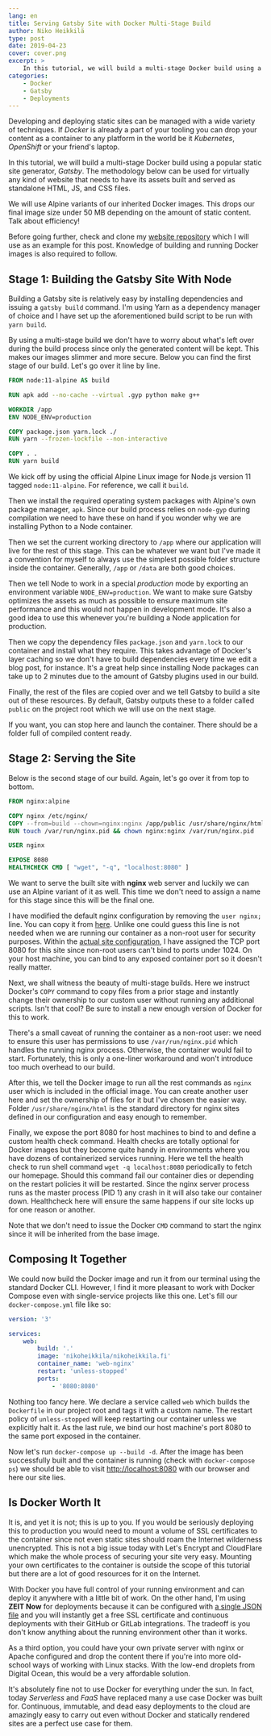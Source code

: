 ```yaml
---
lang: en
title: Serving Gatsby Site with Docker Multi-Stage Build
author: Niko Heikkilä
type: post
date: 2019-04-23
cover: cover.png
excerpt: >
    In this tutorial, we will build a multi-stage Docker build using a popular static site generator Gatsby.
categories:
    - Docker
    - Gatsby
    - Deployments
---
```


Developing and deploying static sites can be managed with a wide variety of techniques. If _Docker_ is already a part of your tooling you can drop your content as a container to any platform in the world be it _Kubernetes_, _OpenShift_ or your friend's laptop.

In this tutorial, we will build a multi-stage Docker build using a popular static site generator, _Gatsby_. The methodology below can be used for virtually any kind of website that needs to have its assets built and served as standalone HTML, JS, and CSS files.

We will use Alpine variants of our inherited Docker images. This drops our final image size under 50 MB depending on the amount of static content. Talk about efficiency!

Before going further, check and clone my [website repository][git] which I will use as an example for this post. Knowledge of building and running Docker images is also required to follow.

## Stage 1: Building the Gatsby Site With Node

Building a Gatsby site is relatively easy by installing dependencies and issuing a `gatsby build` command. I'm using Yarn as a dependency manager of choice and I have set up the aforementioned build script to be run with `yarn build`.

By using a multi-stage build we don't have to worry about what's left over during the build process since only the generated content will be kept. This makes our images slimmer and more secure. Below you can find the first stage of our build. Let's go over it line by line.

```dockerfile
FROM node:11-alpine AS build

RUN apk add --no-cache --virtual .gyp python make g++

WORKDIR /app
ENV NODE_ENV=production

COPY package.json yarn.lock ./
RUN yarn --frozen-lockfile --non-interactive

COPY . .
RUN yarn build
```

We kick off by using the official Alpine Linux image for Node.js version 11 tagged `node:11-alpine`. For reference, we call it `build`.

Then we install the required operating system packages with Alpine's own package manager, `apk`. Since our build process relies on `node-gyp` during compilation we need to have these on hand if you wonder why we are installing Python to a Node container.

Then we set the current working directory to `/app` where our application will live for the rest of this stage. This can be whatever we want but I've made it a convention for myself to always use the simplest possible folder structure inside the container. Generally, `/app` or `/data` are both good choices.

Then we tell Node to work in a special _production_ mode by exporting an environment variable `NODE_ENV=production`. We want to make sure Gatsby optimizes the assets as much as possible to ensure maximum site performance and this would not happen in development mode. It's also a good idea to use this whenever you're building a Node application for production.

Then we copy the dependency files `package.json` and `yarn.lock` to our container and install what they require. This takes advantage of Docker's layer caching so we don't have to build dependencies every time we edit a blog post, for instance. It's a great help since installing Node packages can take up to 2 minutes due to the amount of Gatsby plugins used in our build.

Finally, the rest of the files are copied over and we tell Gatsby to build a site out of these resources. By default, Gatsby outputs these to a folder called `public` on the project root which we will use on the next stage.

If you want, you can stop here and launch the container. There should be a folder full of compiled content ready.

## Stage 2: Serving the Site

Below is the second stage of our build. Again, let's go over it from top to bottom.

```dockerfile
FROM nginx:alpine

COPY nginx /etc/nginx/
COPY --from=build --chown=nginx:nginx /app/public /usr/share/nginx/html
RUN touch /var/run/nginx.pid && chown nginx:nginx /var/run/nginx.pid

USER nginx

EXPOSE 8080
HEALTHCHECK CMD [ "wget", "-q", "localhost:8080" ]
```

We want to serve the built site with **nginx** web server and luckily we can use an Alpine variant of it as well. This time we don't need to assign a name for this stage since this will be the final one.

I have modified the default nginx configuration by removing the `user nginx;` line. You can copy it from [here][nginx.conf]. Unlike one could guess this line is not needed when we are running our container as a non-root user for security purposes. Within the [actual site configuration][default.conf], I have assigned the TCP port 8080 for this site since non-root users can't bind to ports under 1024. On your host machine, you can bind to any exposed container port so it doesn't really matter.

Next, we shall witness the beauty of multi-stage builds. Here we instruct Docker's `COPY` command to copy files from a prior stage and instantly change their ownership to our custom user without running any additional scripts. Isn't that cool? Be sure to install a new enough version of Docker for this to work.

There's a small caveat of running the container as a non-root user: we need to ensure this user has permissions to use `/var/run/nginx.pid` which handles the running nginx process. Otherwise, the container would fail to start. Fortunately, this is only a one-liner workaround and won't introduce too much overhead to our build.

After this, we tell the Docker image to run all the rest commands as `nginx` user which is included in the official image. You can create another user here and set the ownership of files for it but I've chosen the easier way. Folder `/usr/share/nginx/html` is the standard directory for nginx sites defined in our configuration and easy enough to remember.

Finally, we expose the port 8080 for host machines to bind to and define a custom health check command. Health checks are totally optional for Docker images but they become quite handy in environments where you have dozens of containerized services running. Here we tell the health check to run shell command `wget -q localhost:8080` periodically to fetch our homepage. Should this command fail our container dies or depending on the restart policies it will be restarted. Since the nginx server process runs as the master process (PID 1) any crash in it will also take our container down. Healthcheck here will ensure the same happens if our site locks up for one reason or another.

Note that we don't need to issue the Docker `CMD` command to start the nginx since it will be inherited from the base image.

## Composing It Together

We could now build the Docker image and run it from our terminal using the standard Docker CLI. However, I find it more pleasant to work with Docker Compose even with single-service projects like this one. Let's fill our `docker-compose.yml` file like so:

```yaml
version: '3'

services:
    web:
        build: '.'
        image: 'nikoheikkila/nikoheikkila.fi'
        container_name: 'web-nginx'
        restart: 'unless-stopped'
        ports:
            - '8080:8080'
```

Nothing too fancy here. We declare a service called `web` which builds the `Dockerfile` in our project root and tags it with a custom name. The restart policy of `unless-stopped` will keep restarting our container unless we explicitly halt it. As the last rule, we bind our host machine's port 8080 to the same port exposed in the container.

Now let's run `docker-compose up --build -d`. After the image has been successfully built and the container is running (check with `docker-compose ps`) we should be able to visit <http://localhost:8080> with our browser and here our site lies.

## Is Docker Worth It

It is, and yet it is not; this is up to you. If you would be seriously deploying this to production you would need to mount a volume of SSL certificates to the container since not even static sites should roam the Internet wilderness unencrypted. This is not a big issue today with Let's Encrypt and CloudFlare which make the whole process of securing your site very easy. Mounting your own certificates to the container is outside the scope of this tutorial but there are a lot of good resources for it on the Internet.

With Docker you have full control of your running environment and can deploy it anywhere with a little bit of work. On the other hand, I'm using **ZEIT Now** for deployments because it can be configured with [a single JSON file][now.json] and you will instantly get a free SSL certificate and continuous deployments with their GitHub or GitLab integrations. The tradeoff is you don't know anything about the running environment other than it works.

As a third option, you could have your own private server with nginx or Apache configured and drop the content there if you're into more old-school ways of working with Linux stacks. With the low-end droplets from Digital Ocean, this would be a very affordable solution.

It's absolutely fine not to use Docker for everything under the sun. In fact, today _Serverless_ and _FaaS_ have replaced many a use case Docker was built for. Continuous, immutable, and dead easy deployments to the cloud are amazingly easy to carry out even without Docker and statically rendered sites are a perfect use case for them.

[git]: https://github.com/nikoheikkila/nikoheikkila.fi
[nginx.conf]: https://github.com/nikoheikkila/nikoheikkila.fi/blob/master/nginx/nginx.conf
[default.conf]: https://github.com/nikoheikkila/nikoheikkila.fi/blob/master/nginx/conf.d/default.conf
[now.json]: https://github.com/nikoheikkila/nikoheikkila.fi/blob/master/now.json
